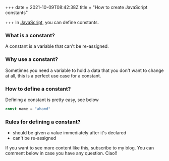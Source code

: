 +++
date = 2021-10-09T08:42:38Z
title = "How to create JavaScript constants"

+++
In [JavaScript](https://en.wikipedia.org/wiki/JavaScript), you can define constants.

### What is a constant?

A constant is a variable that can't be re-assigned.

### Why use a constant?

Sometimes you need a variable to hold a data that you don't want to change at all, this is a perfect use case for a constant.

### How to define a constant?

Defining a constant is pretty easy, see below

```js
const name = "ahamd"
```

### Rules for defining a constant?

* should be given a value immediately after it's declared
* can't be re-assigned

If you want to see more content like this, subscribe to my blog. You can comment below in case you have any question. Ciao!!
